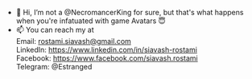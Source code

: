 - 👋 Hi, I’m not a @NecromancerKing for sure, but that's what happens when you're infatuated with game Avatars :innocent:
- 📫 You can reach my at   
    Email: rostami.siavash@gmail.com    
    LinkedIn: https://www.linkedin.com/in/siavash-rostami    
    Facebook: https://www.facebook.com/siavash.rostami    
    Telegram: @Estranged

<!---
NecromancerKing/NecromancerKing is a ✨ special ✨ repository because its `README.md` (this file) appears on your GitHub profile.
You can click the Preview link to take a look at your changes.
--->

